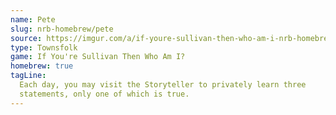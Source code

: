 ```yaml
---
name: Pete
slug: nrb-homebrew/pete
source: https://imgur.com/a/if-youre-sullivan-then-who-am-i-nrb-homebrew-script-Cc4elqZ
type: Townsfolk
game: If You're Sullivan Then Who Am I?
homebrew: true
tagLine:
  Each day, you may visit the Storyteller to privately learn three
  statements, only one of which is true.
---
```

